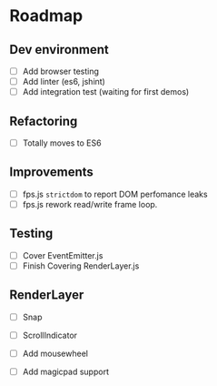 # Roadmap

## Dev environment
- [ ] Add browser testing
- [ ] Add linter (es6, jshint)
- [ ] Add integration test (waiting for first demos)

## Refactoring
- [ ] Totally moves to ES6

## Improvements
- [ ] fps.js `strictdom` to report DOM perfomance leaks
- [ ] fps.js rework read/write frame loop.

## Testing
- [ ] Cover EventEmitter.js
- [ ] Finish Covering RenderLayer.js

## RenderLayer
- [ ] Snap
- [ ] ScrollIndicator
- [ ] Add mousewheel
- [ ] Add magicpad support

